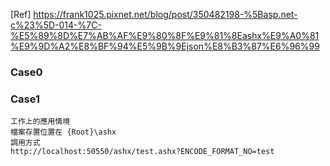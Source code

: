 ﻿[Ref]
https://frank1025.pixnet.net/blog/post/350482198-%5Basp.net-c%23%5D-014-%7C-%E5%89%8D%E7%AB%AF%E9%80%8F%E9%81%8Eashx%E9%A0%81%E9%9D%A2%E8%BF%94%E5%9B%9Ejson%E8%B3%87%E6%96%99

### Case0
### Case1
    工作上的應用情境
    檔案存置位置在 {Root}\ashx
    調用方式
    http://localhost:50550/ashx/test.ashx?ENCODE_FORMAT_NO=test
